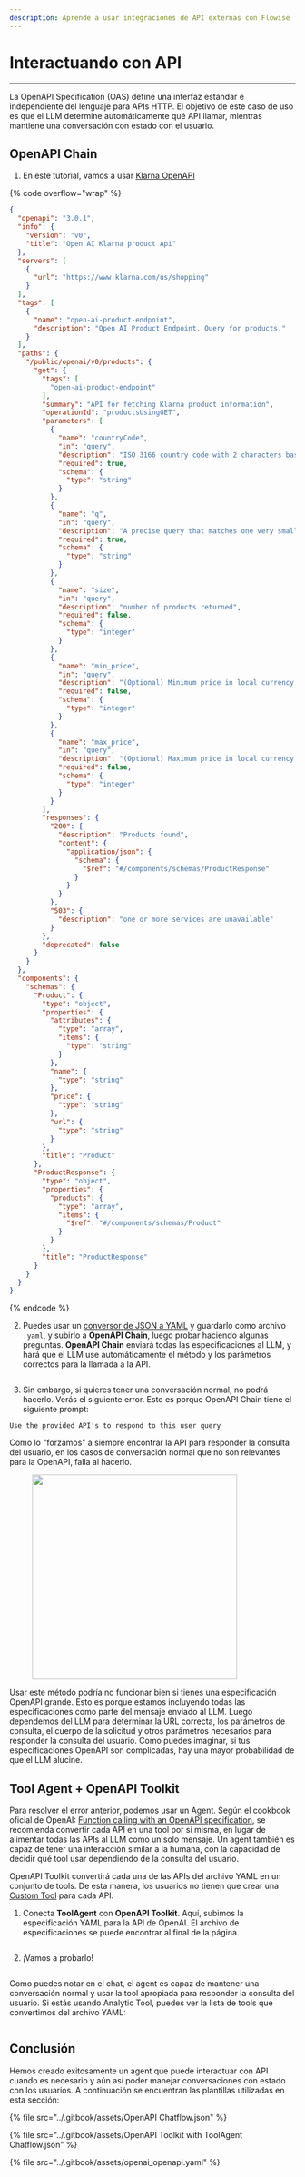 ```yaml
---
description: Aprende a usar integraciones de API externas con Flowise
---
```


# Interactuando con API

***

La OpenAPI Specification (OAS) define una interfaz estándar e independiente del lenguaje para APIs HTTP. El objetivo de este caso de uso es que el LLM determine automáticamente qué API llamar, mientras mantiene una conversación con estado con el usuario.

## OpenAPI Chain

1. En este tutorial, vamos a usar [Klarna OpenAPI](https://gist.github.com/HenryHengZJ/b60f416c42cb9bcd3160fe797421119a)

{% code overflow="wrap" %}
```json
{
  "openapi": "3.0.1",
  "info": {
    "version": "v0",
    "title": "Open AI Klarna product Api"
  },
  "servers": [
    {
      "url": "https://www.klarna.com/us/shopping"
    }
  ],
  "tags": [
    {
      "name": "open-ai-product-endpoint",
      "description": "Open AI Product Endpoint. Query for products."
    }
  ],
  "paths": {
    "/public/openai/v0/products": {
      "get": {
        "tags": [
          "open-ai-product-endpoint"
        ],
        "summary": "API for fetching Klarna product information",
        "operationId": "productsUsingGET",
        "parameters": [
          {
            "name": "countryCode",
            "in": "query",
            "description": "ISO 3166 country code with 2 characters based on the user location. Currently, only US, GB, DE, SE and DK are supported.",
            "required": true,
            "schema": {
              "type": "string"
            }
          },
          {
            "name": "q",
            "in": "query",
            "description": "A precise query that matches one very small category or product that needs to be searched for to find the products the user is looking for. If the user explicitly stated what they want, use that as a query. The query is as specific as possible to the product name or category mentioned by the user in its singular form, and don't contain any clarifiers like latest, newest, cheapest, budget, premium, expensive or similar. The query is always taken from the latest topic, if there is a new topic a new query is started. If the user speaks another language than English, translate their request into English (example: translate fia med knuff to ludo board game)!",
            "required": true,
            "schema": {
              "type": "string"
            }
          },
          {
            "name": "size",
            "in": "query",
            "description": "number of products returned",
            "required": false,
            "schema": {
              "type": "integer"
            }
          },
          {
            "name": "min_price",
            "in": "query",
            "description": "(Optional) Minimum price in local currency for the product searched for. Either explicitly stated by the user or implicitly inferred from a combination of the user's request and the kind of product searched for.",
            "required": false,
            "schema": {
              "type": "integer"
            }
          },
          {
            "name": "max_price",
            "in": "query",
            "description": "(Optional) Maximum price in local currency for the product searched for. Either explicitly stated by the user or implicitly inferred from a combination of the user's request and the kind of product searched for.",
            "required": false,
            "schema": {
              "type": "integer"
            }
          }
        ],
        "responses": {
          "200": {
            "description": "Products found",
            "content": {
              "application/json": {
                "schema": {
                  "$ref": "#/components/schemas/ProductResponse"
                }
              }
            }
          },
          "503": {
            "description": "one or more services are unavailable"
          }
        },
        "deprecated": false
      }
    }
  },
  "components": {
    "schemas": {
      "Product": {
        "type": "object",
        "properties": {
          "attributes": {
            "type": "array",
            "items": {
              "type": "string"
            }
          },
          "name": {
            "type": "string"
          },
          "price": {
            "type": "string"
          },
          "url": {
            "type": "string"
          }
        },
        "title": "Product"
      },
      "ProductResponse": {
        "type": "object",
        "properties": {
          "products": {
            "type": "array",
            "items": {
              "$ref": "#/components/schemas/Product"
            }
          }
        },
        "title": "ProductResponse"
      }
    }
  }
}
```
{% endcode %}

2. Puedes usar un [conversor de JSON a YAML](https://jsonformatter.org/json-to-yaml) y guardarlo como archivo `.yaml`, y subirlo a **OpenAPI Chain**, luego probar haciendo algunas preguntas. **OpenAPI Chain** enviará todas las especificaciones al LLM, y hará que el LLM use automáticamente el método y los parámetros correctos para la llamada a la API.

<figure><img src="../.gitbook/assets/image--133-.png" alt=""><figcaption></figcaption></figure>

3. Sin embargo, si quieres tener una conversación normal, no podrá hacerlo. Verás el siguiente error. Esto es porque OpenAPI Chain tiene el siguiente prompt:

```
Use the provided API's to respond to this user query
```

Como lo "forzamos" a siempre encontrar la API para responder la consulta del usuario, en los casos de conversación normal que no son relevantes para la OpenAPI, falla al hacerlo.

<figure><img src="../.gitbook/assets/image--134-.png" alt="" width="361"><figcaption></figcaption></figure>

Usar este método podría no funcionar bien si tienes una especificación OpenAPI grande. Esto es porque estamos incluyendo todas las especificaciones como parte del mensaje enviado al LLM. Luego dependemos del LLM para determinar la URL correcta, los parámetros de consulta, el cuerpo de la solicitud y otros parámetros necesarios para responder la consulta del usuario. Como puedes imaginar, si tus especificaciones OpenAPI son complicadas, hay una mayor probabilidad de que el LLM alucine.

## Tool Agent + OpenAPI Toolkit

Para resolver el error anterior, podemos usar un Agent. Según el cookbook oficial de OpenAI: [Function calling with an OpenAPI specification](https://cookbook.openai.com/examples/function_calling_with_an_openapi_spec), se recomienda convertir cada API en una tool por sí misma, en lugar de alimentar todas las APIs al LLM como un solo mensaje. Un agent también es capaz de tener una interacción similar a la humana, con la capacidad de decidir qué tool usar dependiendo de la consulta del usuario.

OpenAPI Toolkit convertirá cada una de las APIs del archivo YAML en un conjunto de tools. De esta manera, los usuarios no tienen que crear una [Custom Tool](../integrations/langchain/tools/custom-tool.md) para cada API.

1. Conecta **ToolAgent** con **OpenAPI Toolkit**. Aquí, subimos la especificación YAML para la API de OpenAI. El archivo de especificaciones se puede encontrar al final de la página.

<figure><img src="../.gitbook/assets/image--25-.png" alt=""><figcaption></figcaption></figure>

2. ¡Vamos a probarlo!

<figure><img src="../.gitbook/assets/image--1---1---1---1---1---1-.png" alt=""><figcaption></figcaption></figure>

Como puedes notar en el chat, el agent es capaz de mantener una conversación normal y usar la tool apropiada para responder la consulta del usuario. Si estás usando Analytic Tool, puedes ver la lista de tools que convertimos del archivo YAML:

<figure><img src="../.gitbook/assets/image--2---1---1---1---1-.png" alt=""><figcaption></figcaption></figure>

## Conclusión

Hemos creado exitosamente un agent que puede interactuar con API cuando es necesario y aún así poder manejar conversaciones con estado con los usuarios. A continuación se encuentran las plantillas utilizadas en esta sección:

{% file src="../.gitbook/assets/OpenAPI Chatflow.json" %}

{% file src="../.gitbook/assets/OpenAPI Toolkit with ToolAgent Chatflow.json" %}

{% file src="../.gitbook/assets/openai_openapi.yaml" %}
